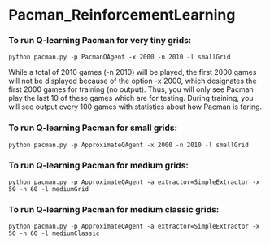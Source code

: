 # Pacman_ReinforcementLearning


### To run Q-learning Pacman for very tiny grids:
```
python pacman.py -p PacmanQAgent -x 2000 -n 2010 -l smallGrid
```
While a total of 2010 games (-n 2010) will be played, the first 2000 games will not be displayed because of the option -x 2000, which designates the first 2000 games for training (no output). Thus, you will only see Pacman play the last 10 of these games which are for testing. During training, you will see output every 100 games with statistics about how Pacman is faring.

### To run Q-learning Pacman for small grids:
```
python pacman.py -p ApproximateQAgent -x 2000 -n 2010 -l smallGrid 
```

### To run Q-learning Pacman for medium grids:
```
python pacman.py -p ApproximateQAgent -a extractor=SimpleExtractor -x 50 -n 60 -l mediumGrid
```

### To run Q-learning Pacman for medium classic grids:
```
python pacman.py -p ApproximateQAgent -a extractor=SimpleExtractor -x 50 -n 60 -l mediumClassic
```
